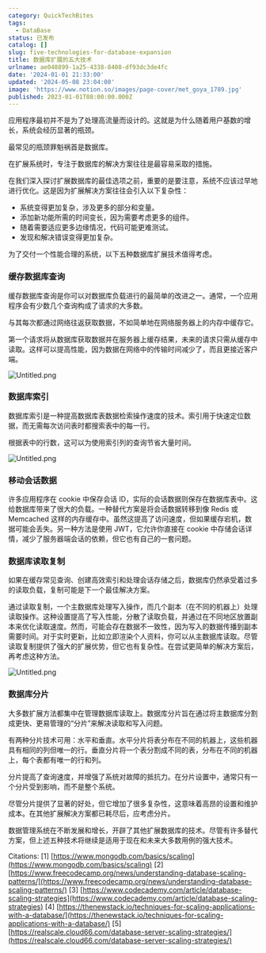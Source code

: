 ```yaml
---
category: QuickTechBites
tags:
  - DataBase
status: 已发布
catalog: []
slug: five-technologies-for-database-expansion
title: 数据库扩展的五大技术
urlname: ae048899-1a25-4338-8408-df93dc3de4fc
date: '2024-01-01 21:33:00'
updated: '2024-05-08 23:04:00'
image: 'https://www.notion.so/images/page-cover/met_goya_1789.jpg'
published: 2023-01-01T08:00:00.000Z
---
```


应用程序最初并不是为了处理高流量而设计的。这就是为什么随着用户基数的增长，系统会经历显著的瓶颈。


最常见的瓶颈罪魁祸首是数据库。


在扩展系统时，专注于数据库的解决方案往往是最容易采取的措施。


在我们深入探讨扩展数据库的最佳选项之前，重要的是要注意，系统不应该过早地进行优化。这是因为扩展解决方案往往会引入以下复杂性：

- 系统变得更加复杂，涉及更多的部分和变量。
- 添加新功能所需的时间变长，因为需要考虑更多的组件。
- 随着需要适应更多边缘情况，代码可能更难测试。
- 发现和解决错误变得更加复杂。

为了交付一个性能合理的系统，以下五种数据库扩展技术值得考虑。


### **缓存数据库查询**


缓存数据库查询是你可以对数据库负载进行的最简单的改进之一。通常，一个应用程序会有少数几个查询构成了请求的大多数。


与其每次都通过网络往返获取数据，不如简单地在网络服务器上的内存中缓存它。


第一个请求将从数据库获取数据并在服务器上缓存结果，未来的请求只需从缓存中读取。这样可以提高性能，因为数据在网络中的传输时间减少了，而且更接近客户端。


![Untitled.png](https://prod-files-secure.s3.us-west-2.amazonaws.com/5d24fe63-e567-4804-86f9-9fdc62e13082/90ccd300-8cb4-4392-a93f-76f7d0b7f352/Untitled.png?X-Amz-Algorithm=AWS4-HMAC-SHA256&X-Amz-Content-Sha256=UNSIGNED-PAYLOAD&X-Amz-Credential=ASIAZI2LB4667JNGHJS4%2F20250307%2Fus-west-2%2Fs3%2Faws4_request&X-Amz-Date=20250307T213322Z&X-Amz-Expires=3600&X-Amz-Security-Token=IQoJb3JpZ2luX2VjEAUaCXVzLXdlc3QtMiJIMEYCIQCSn44SBMO2KnS9yrCdao7dk3eWFIO2fQ7WhTVqCgdIWwIhAJCY6sofRnnBt1bvIVsP7gj1tke03CMi4EAD74TkqxxbKv8DCE4QABoMNjM3NDIzMTgzODA1Igz1ZNFVkgFhiASWMygq3AOPcaBNlgYkMsqXpIe5ZBp5YdXxvYCI%2FHjurlYAKVDbkHUUHrsTpZ%2FCWb%2F3vglyJmGOueli29dWIQhrRNhPiY6I34bUAJiy8ptngiT%2BgVi57wVkd0eKPXMmMuhKOv4VM0I0G4j257GfWAtdAGr9p%2F2wEsTmIoZHfB5qygQTZt8aRPLACSVbj6tn0cNRAWRuFF2c6Gxyj2ChAU5e%2FZDWMY0LxPlL4D%2BM4gQUiW3GmmtbPlQjrA3jGoItDkK1jilvZj59T%2Bsq88IprDpT0G8VNjb6GiRAMCdBvCkNZpztLyD9D1aI%2FadZ%2BIR%2BEZcqObR3noEFHTxRqzWSpaOVr4P5qRUlq0wf1ZYGLI1MwHEc%2Fr5Xn4jL4vQ9aBS3iv4vldu4OAK1DTAbYDtJ0yDor9WqgEMZyUp05avgLceX%2FbjublTts14ntGSBcuact0X%2Fe1dfO67Oujhse4%2FNJHSy2vz%2B57fOXgb3QrdaHOFF%2Fw48AXhL572KLChWy8ZMCNLWf%2FYeYrmc7wNHqmhvwyLiZdjIT46d7z88vJU95Xxl1qGBUuFVwhfAgKSFVD1qFPDuLEOVrFfKg%2Bk%2BwwS4Kpo1SmvFrEFra1xQz%2Fea8MpzgDi0uRGJ6T39XQtQrl1xDV5%2FMTCxva2%2BBjqkAaxrSK5Uijuim0mO59gNbiuiak0vBqJC8Eq%2BdEnG8co%2FO8q9MDuB7r8v1%2FWRXn514P3NlhRYlN5wPw9fD6zjuY6O02vQvTrlOEck9OAhbrK7Srhd%2FccC7E8V3gatvzny2%2Fi%2BHDpE9wsTG7txKZWm1BRDJXHfC6Lbuvhz4r5buduZBX7KD2ly1y9qwmQxrSaj85qoAqrrVbRL8FWCdChR4HOCheTe&X-Amz-Signature=68b0e98e4319802d8210073589e27005164dd45bb590739fc9f431aa1e09d4dc&X-Amz-SignedHeaders=host&x-id=GetObject)


### **数据库索引**


数据库索引是一种提高数据库表数据检索操作速度的技术。索引用于快速定位数据，而无需每次访问表时都搜索表中的每一行。


根据表中的行数，这可以为使用索引列的查询节省大量时间。


![Untitled.png](https://prod-files-secure.s3.us-west-2.amazonaws.com/5d24fe63-e567-4804-86f9-9fdc62e13082/d4109739-24f9-4adf-abd6-8eec0d12f3c8/Untitled.png?X-Amz-Algorithm=AWS4-HMAC-SHA256&X-Amz-Content-Sha256=UNSIGNED-PAYLOAD&X-Amz-Credential=ASIAZI2LB4667JNGHJS4%2F20250307%2Fus-west-2%2Fs3%2Faws4_request&X-Amz-Date=20250307T213322Z&X-Amz-Expires=3600&X-Amz-Security-Token=IQoJb3JpZ2luX2VjEAUaCXVzLXdlc3QtMiJIMEYCIQCSn44SBMO2KnS9yrCdao7dk3eWFIO2fQ7WhTVqCgdIWwIhAJCY6sofRnnBt1bvIVsP7gj1tke03CMi4EAD74TkqxxbKv8DCE4QABoMNjM3NDIzMTgzODA1Igz1ZNFVkgFhiASWMygq3AOPcaBNlgYkMsqXpIe5ZBp5YdXxvYCI%2FHjurlYAKVDbkHUUHrsTpZ%2FCWb%2F3vglyJmGOueli29dWIQhrRNhPiY6I34bUAJiy8ptngiT%2BgVi57wVkd0eKPXMmMuhKOv4VM0I0G4j257GfWAtdAGr9p%2F2wEsTmIoZHfB5qygQTZt8aRPLACSVbj6tn0cNRAWRuFF2c6Gxyj2ChAU5e%2FZDWMY0LxPlL4D%2BM4gQUiW3GmmtbPlQjrA3jGoItDkK1jilvZj59T%2Bsq88IprDpT0G8VNjb6GiRAMCdBvCkNZpztLyD9D1aI%2FadZ%2BIR%2BEZcqObR3noEFHTxRqzWSpaOVr4P5qRUlq0wf1ZYGLI1MwHEc%2Fr5Xn4jL4vQ9aBS3iv4vldu4OAK1DTAbYDtJ0yDor9WqgEMZyUp05avgLceX%2FbjublTts14ntGSBcuact0X%2Fe1dfO67Oujhse4%2FNJHSy2vz%2B57fOXgb3QrdaHOFF%2Fw48AXhL572KLChWy8ZMCNLWf%2FYeYrmc7wNHqmhvwyLiZdjIT46d7z88vJU95Xxl1qGBUuFVwhfAgKSFVD1qFPDuLEOVrFfKg%2Bk%2BwwS4Kpo1SmvFrEFra1xQz%2Fea8MpzgDi0uRGJ6T39XQtQrl1xDV5%2FMTCxva2%2BBjqkAaxrSK5Uijuim0mO59gNbiuiak0vBqJC8Eq%2BdEnG8co%2FO8q9MDuB7r8v1%2FWRXn514P3NlhRYlN5wPw9fD6zjuY6O02vQvTrlOEck9OAhbrK7Srhd%2FccC7E8V3gatvzny2%2Fi%2BHDpE9wsTG7txKZWm1BRDJXHfC6Lbuvhz4r5buduZBX7KD2ly1y9qwmQxrSaj85qoAqrrVbRL8FWCdChR4HOCheTe&X-Amz-Signature=e77408f3722031d5194b99e10be01951bd0d6792d8499fa51dce35621924def6&X-Amz-SignedHeaders=host&x-id=GetObject)


### **移动会话数据**


许多应用程序在 cookie 中保存会话 ID，实际的会话数据则保存在数据库表中。这给数据库带来了很大的负载。一种替代方案是将会话数据转移到像 Redis 或 Memcached 这样的内存缓存中。虽然这提高了访问速度，但如果缓存宕机，数据可能会丢失。另一种方法是使用 JWT，它允许你直接在 cookie 中存储会话详情，减少了服务器端会话的依赖，但它也有自己的一套问题。


### **数据库读取复制**


如果在缓存常见查询、创建高效索引和处理会话存储之后，数据库仍然承受着过多的读取负载，复制可能是下一个最佳解决方案。


通过读取复制，一个主数据库处理写入操作，而几个副本（在不同的机器上）处理读取操作。这种设置提高了写入性能，分散了读取负载，并通过在不同地区放置副本来优化读取速度。然而，可能会存在数据不一致性，因为写入的数据传播到副本需要时间。对于实时更新，比如立即渲染个人资料，你可以从主数据库读取。尽管读取复制提供了强大的扩展优势，但它也有复杂性。在尝试更简单的解决方案后，再考虑这种方法。


![Untitled.png](https://prod-files-secure.s3.us-west-2.amazonaws.com/5d24fe63-e567-4804-86f9-9fdc62e13082/24928cbe-8502-42c3-8c51-57b72171cc67/Untitled.png?X-Amz-Algorithm=AWS4-HMAC-SHA256&X-Amz-Content-Sha256=UNSIGNED-PAYLOAD&X-Amz-Credential=ASIAZI2LB4667JNGHJS4%2F20250307%2Fus-west-2%2Fs3%2Faws4_request&X-Amz-Date=20250307T213322Z&X-Amz-Expires=3600&X-Amz-Security-Token=IQoJb3JpZ2luX2VjEAUaCXVzLXdlc3QtMiJIMEYCIQCSn44SBMO2KnS9yrCdao7dk3eWFIO2fQ7WhTVqCgdIWwIhAJCY6sofRnnBt1bvIVsP7gj1tke03CMi4EAD74TkqxxbKv8DCE4QABoMNjM3NDIzMTgzODA1Igz1ZNFVkgFhiASWMygq3AOPcaBNlgYkMsqXpIe5ZBp5YdXxvYCI%2FHjurlYAKVDbkHUUHrsTpZ%2FCWb%2F3vglyJmGOueli29dWIQhrRNhPiY6I34bUAJiy8ptngiT%2BgVi57wVkd0eKPXMmMuhKOv4VM0I0G4j257GfWAtdAGr9p%2F2wEsTmIoZHfB5qygQTZt8aRPLACSVbj6tn0cNRAWRuFF2c6Gxyj2ChAU5e%2FZDWMY0LxPlL4D%2BM4gQUiW3GmmtbPlQjrA3jGoItDkK1jilvZj59T%2Bsq88IprDpT0G8VNjb6GiRAMCdBvCkNZpztLyD9D1aI%2FadZ%2BIR%2BEZcqObR3noEFHTxRqzWSpaOVr4P5qRUlq0wf1ZYGLI1MwHEc%2Fr5Xn4jL4vQ9aBS3iv4vldu4OAK1DTAbYDtJ0yDor9WqgEMZyUp05avgLceX%2FbjublTts14ntGSBcuact0X%2Fe1dfO67Oujhse4%2FNJHSy2vz%2B57fOXgb3QrdaHOFF%2Fw48AXhL572KLChWy8ZMCNLWf%2FYeYrmc7wNHqmhvwyLiZdjIT46d7z88vJU95Xxl1qGBUuFVwhfAgKSFVD1qFPDuLEOVrFfKg%2Bk%2BwwS4Kpo1SmvFrEFra1xQz%2Fea8MpzgDi0uRGJ6T39XQtQrl1xDV5%2FMTCxva2%2BBjqkAaxrSK5Uijuim0mO59gNbiuiak0vBqJC8Eq%2BdEnG8co%2FO8q9MDuB7r8v1%2FWRXn514P3NlhRYlN5wPw9fD6zjuY6O02vQvTrlOEck9OAhbrK7Srhd%2FccC7E8V3gatvzny2%2Fi%2BHDpE9wsTG7txKZWm1BRDJXHfC6Lbuvhz4r5buduZBX7KD2ly1y9qwmQxrSaj85qoAqrrVbRL8FWCdChR4HOCheTe&X-Amz-Signature=78d27bfe302a13d98cabadcbd8a6dbd9d5f54df4abd6280f2badd063ef8d101a&X-Amz-SignedHeaders=host&x-id=GetObject)


### **数据库分片**


大多数扩展方法都集中在管理数据库读取上。数据库分片旨在通过将主数据库分割成更快、更易管理的“分片”来解决读取和写入问题。


有两种分片技术可用：水平和垂直。水平分片将表分布在不同的机器上，这些机器具有相同的列但唯一的行。垂直分片将一个表分割成不同的表，分布在不同的机器上，每个表都有唯一的行和列。


分片提高了查询速度，并增强了系统对故障的抵抗力。在分片设置中，通常只有一个分片受到影响，而不是整个系统。


尽管分片提供了显著的好处，但它增加了很多复杂性，这意味着高昂的设置和维护成本。在其他扩展解决方案都已耗尽后，应考虑分片。


数据管理系统在不断发展和增长，开辟了其他扩展数据库的技术。尽管有许多替代方案，但上述五种技术将继续是适用于现在和未来大多数用例的强大技术。


Citations:
[1] [https://www.mongodb.com/basics/scaling](https://www.mongodb.com/basics/scaling)
[2] [https://www.freecodecamp.org/news/understanding-database-scaling-patterns/](https://www.freecodecamp.org/news/understanding-database-scaling-patterns/)
[3] [https://www.codecademy.com/article/database-scaling-strategies](https://www.codecademy.com/article/database-scaling-strategies)
[4] [https://thenewstack.io/techniques-for-scaling-applications-with-a-database/](https://thenewstack.io/techniques-for-scaling-applications-with-a-database/)
[5] [https://realscale.cloud66.com/database-server-scaling-strategies/](https://realscale.cloud66.com/database-server-scaling-strategies/)

